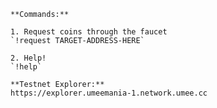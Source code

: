 	**Commands:**

	1. Request coins through the faucet
	`!request TARGET-ADDRESS-HERE`

	2. Help!
	`!help`

    **Testnet Explorer:**
	https://explorer.umeemania-1.network.umee.cc